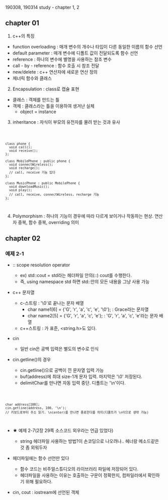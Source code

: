 190308, 190314 study - chapter 1, 2

## chapter 01
1. c++의 특징
  + function overloading : 매개 변수의 개수나 타입이 다른 동일한 이름의 함수 선언
  + default parameter : 매개 변수에 디폴트 값이 전달되도록 함수 선언
  + reference : 하나의 변수에 별명을 사용하는 참조 변수
  + call - by - reference : 함수 호출 시 참조 전달
  + new/delete : c++ 연산자에 새로운 연산 정의
  + 제너릭 함수와 클래스
2. Encapsulation : class로 캡슐 표현
  + 클래스 : 객체를 만드는 틀
  + 객체 : 클래스라는 틀을 이용하여 생겨난 실체
    - object = instance
3. inheritance : 자식이 부모의 유전자를 물려 받는 것과 유사

<code>
  
    class phone {
      void call();
      void receive();
    };

    class MobilePhone : public phone {
      void connectWireless();
      void recharge();
      // call, receive 기능 있다
    };

    class MusicPhone : public MobilePhone {
      void downloadMusic();
      void play();
      // call, receive, connectWireless, recharge 기능 
    };

</code>

4. Polymorphism : 하나의 기능이 경우에 따라 다르게 보이거나 작동하는 현상. 연산자 중복, 함수 중복, overriding 의미
  
## chapter 02
### 예제 2-1

* :: scope resolution operator
  + ex) std::cout = std라는 헤더파일 안의(::) cout를 수행한다.
  * 즉, using namespace std 하면 std::안의 모든 내용을 그냥 사용 가능
  
* c++ 문자열
  + c-스트링 : '\0'로 끝나는 문자 배열
    - char name1[6] = {'G', 'r', 'a', 'c', 'e', '\0'}; : Grace라는 문자열
    - char name2[5] = {'G', 'r', 'a', 'c', 'e'}; : 'G', 'r', 'a', 'c', 'e'라는 문자 배열
  + c++스트링 : <cstring>가 표준, <string.h>도 있다.
* cin
  + 일반 cin은 공백 입력은 별도의 변수로 인식

* cin.getline()의 경우
  + cin.getline()으로 공백이 낀 문자열 입력 가능
  + buf(address)에 최대 size-1개 문자 입력. 마지막은 '\0' 저장된다.
  + delimitChar를 만나면 자동 입력 중단. 디폴트는 '\n'이다.
 
 <code>
  
    char address[100];
    cin.getline(address, 100, '\n'); 
    // 키보드로부터 주소 읽기. \n(enter)를 만나면 종료한다를 의미(디폴트가 \n이므로 생략 가능)
    
</code>

* ★ 예제 2-7(2장 29쪽 소스코드 외우라는 언급 있었다)
  + string 헤더파일 사용하는 방법?이 손코딩으로 나오려나.. 헤너랑 메소드같은 것 좀 외워두자
  
* 헤더파일에는 함수 선언만 있다
  + 함수 코드는 비주얼스튜디오의 라이브러리 파일에 저장되어 있다.
  + 헤더파일을 사용하는 이유는 호출하는 구문이 정확한지, 컴파일러에서 확인하기 위해 필요하다.
  
* cin, cout : iostream에 선언된 객체
